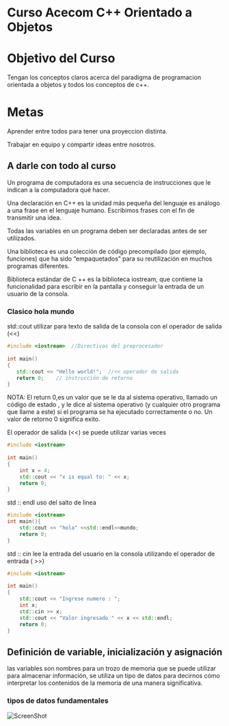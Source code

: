 # Curso Acecom C++ Orientado a Objetos
# Objetivo del Curso 

Tengan los conceptos claros acerca del paradigma de programacion orientada a objetos y todos los conceptos de c++.
# Metas 
Aprender entre todos para tener una proyeccion distinta.

Trabajar en equipo y compartir ideas entre nosotros.


## A darle con todo al curso

Un programa de computadora es una secuencia de instrucciones que le indican a la computadora qué hacer.

Una declaración en C++ es la unidad más pequeña del lenguaje es análogo a una frase en el lenguaje humano. Escribimos frases con el fin de transmitir una idea.

Todas las variables en un programa deben ser declaradas antes de ser utilizados.

Una biblioteca es una colección de código precompilado (por ejemplo, funciones) que ha sido “empaquetados” para su reutilización en muchos programas diferentes. 

Biblioteca estándar de C ++ es la biblioteca iostream, que contiene la funcionalidad para escribir en la pantalla y conseguir la entrada de un usuario de la consola.

### Clasico hola mundo
std::cout utilizar para texto de salida de la consola con el operador de salida (<<)
```c++
#include <iostream>  //Directivas del preprocesador
 
int main()
{
   std::cout << "Hello world!";  //<< operador de salida 
   return 0;    // instrucción de retorno 
}

```
NOTA: El return 0,es un valor que se le da al sistema operativo, llamado un código de estado , y le dice al sistema operativo (y cualquier otro programa que llame a este) si el programa se ha ejecutado correctamente o no. Un valor de retorno 0 significa exito.


El operador de salida (<<) se puede utilizar varias veces
```c++
#include <iostream>
 
int main()
{
    int x = 4;
    std::cout << "x is equal to: " << x;
    return 0;
}
```
std :: endl uso del salto de linea
```c++
#include <iostream>
int main(){
    std::cout << "hola" <<std::endl<<mundo;
    return 0;
}
```
 std :: cin lee la entrada del usuario en la consola utilizando el operador de entrada ( >>)
```c++
#include <iostream>
 
int main()
{
    std::cout << "Ingrese numero : "; 
    int x; 
    std::cin >> x; 
    std::cout << "Valor ingresado " << x << std::endl;
    return 0;
}
```
## Definición de variable, inicialización y asignación
 las variables son nombres para un trozo de memoria que se puede utilizar para almacenar información, se utiliza un tipo de datos para decirnos cómo interpretar los contenidos de la memoria de una manera significativa. 
### tipos de datos fundamentales
![ScreenShot](https://raw.github.com/BitzerAr/AcecomC-/blob/master/tipo.png)


